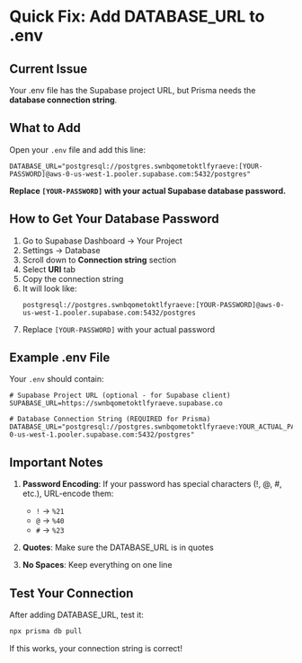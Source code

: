 # Quick Fix: Add DATABASE_URL to .env

## Current Issue
Your .env file has the Supabase project URL, but Prisma needs the **database connection string**.

## What to Add

Open your `.env` file and add this line:

```env
DATABASE_URL="postgresql://postgres.swnbqometoktlfyraeve:[YOUR-PASSWORD]@aws-0-us-west-1.pooler.supabase.com:5432/postgres"
```

**Replace `[YOUR-PASSWORD]` with your actual Supabase database password.**

## How to Get Your Database Password

1. Go to Supabase Dashboard → Your Project
2. Settings → Database
3. Scroll down to **Connection string** section
4. Select **URI** tab
5. Copy the connection string
6. It will look like:
   ```
   postgresql://postgres.swnbqometoktlfyraeve:[YOUR-PASSWORD]@aws-0-us-west-1.pooler.supabase.com:5432/postgres
   ```
7. Replace `[YOUR-PASSWORD]` with your actual password

## Example .env File

Your `.env` should contain:

```env
# Supabase Project URL (optional - for Supabase client)
SUPABASE_URL=https://swnbqometoktlfyraeve.supabase.co

# Database Connection String (REQUIRED for Prisma)
DATABASE_URL="postgresql://postgres.swnbqometoktlfyraeve:YOUR_ACTUAL_PASSWORD@aws-0-us-west-1.pooler.supabase.com:5432/postgres"
```

## Important Notes

1. **Password Encoding**: If your password has special characters (!, @, #, etc.), URL-encode them:
   - `!` → `%21`
   - `@` → `%40`
   - `#` → `%23`

2. **Quotes**: Make sure the DATABASE_URL is in quotes

3. **No Spaces**: Keep everything on one line

## Test Your Connection

After adding DATABASE_URL, test it:

```bash
npx prisma db pull
```

If this works, your connection string is correct!

